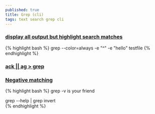 ```yaml
---
published: true
title: Grep (cli)
tags: text search grep cli
---
```

### [display all output but highlight search matches](https://superuser.com/questions/914856/grep-display-all-output-but-highlight-search-matches)

{% highlight bash %}
grep --color=always -e "^" -e "hello" testfile
{% endhighlight %}

### [ack || ag > grep](https://remysharp.com/2018/08/23/cli-improved#ack--ag--grep)

### [Negative matching](https://stackoverflow.com/questions/3548453/negative-matching-using-grep-match-lines-that-do-not-contain-foo)

{% highlight bash %}
grep -v is your friend

grep --help | grep invert  
{% endhighlight %}
